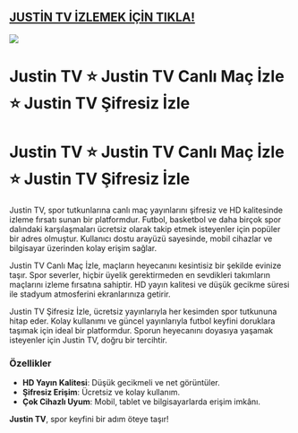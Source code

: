 ## <a href="https://rebrand.ly/macortami">JUSTİN TV İZLEMEK İÇİN TIKLA!</a>

<a href="https://rebrand.ly/macortami"><img src="https://encrypted-tbn0.gstatic.com/images?q=tbn:ANd9GcSnYu5hr9DzG1X8HU4kSOJiu6pFjv4spGCNAg&s"></a>

# Justin TV ⭐ Justin TV Canlı Maç İzle ⭐ Justin TV Şifresiz İzle

# Justin TV ⭐ Justin TV Canlı Maç İzle ⭐ Justin TV Şifresiz İzle

Justin TV, spor tutkunlarına canlı maç yayınlarını şifresiz ve HD kalitesinde izleme fırsatı sunan bir platformdur. Futbol, basketbol ve daha birçok spor dalındaki karşılaşmaları ücretsiz olarak takip etmek isteyenler için popüler bir adres olmuştur. Kullanıcı dostu arayüzü sayesinde, mobil cihazlar ve bilgisayar üzerinden kolay erişim sağlar.

Justin TV Canlı Maç İzle, maçların heyecanını kesintisiz bir şekilde evinize taşır. Spor severler, hiçbir üyelik gerektirmeden en sevdikleri takımların maçlarını izleme fırsatına sahiptir. HD yayın kalitesi ve düşük gecikme süresi ile stadyum atmosferini ekranlarınıza getirir.

Justin TV Şifresiz İzle, ücretsiz yayınlarıyla her kesimden spor tutkununa hitap eder. Kolay kullanımı ve güncel yayınlarıyla futbol keyfini doruklara taşımak için ideal bir platformdur. Sporun heyecanını doyasıya yaşamak isteyenler için Justin TV, doğru bir tercihtir.

### Özellikler
- **HD Yayın Kalitesi**: Düşük gecikmeli ve net görüntüler.
- **Şifresiz Erişim**: Ücretsiz ve kolay kullanım.
- **Çok Cihazlı Uyum**: Mobil, tablet ve bilgisayarlarda erişim imkânı.

**Justin TV**, spor keyfini bir adım öteye taşır!
